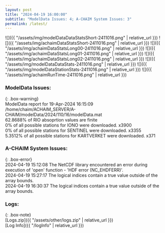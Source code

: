 ```yaml
---
layout: post
title: "2024-04-19 16:00:00"
subtitle: "ModelData Issues: 4; A-CHAIM System Issues: 3"
permalink: /latest/
---
```


![]({{ "/assets/img/modelDataDataStatsShort-2411016.png" | relative_url }})
![]({{ "/assets/img/achaimDataStatsShort-2411016.png" | relative_url }})
![]({{ "/assets/img/achaimDataStatsLong00-2411016.png" | relative_url }})
![]({{ "/assets/img/achaimDataStatsLong01-2411016.png" | relative_url }})
![]({{ "/assets/img/achaimDataStatsLong02-2411016.png" | relative_url }})
![]({{ "/assets/img/modelDataDataStats-2411016.png" | relative_url }})
![]({{ "/assets/img/modelDataStationStats-2411016.png" | relative_url }})
![]({{ "/assets/img/achaimRunTime-2411016.png" | relative_url }})


### ModelData Issues:  
  
{: .box-warning}  
 ModelData report for 19-Apr-2024 16:15:09   
 /home/chaim/ACHAIM_SERVER/A-CHAIM/modelData/2024/110/16/modelData.mat   
 62.8688% of RIO absoprtion values are finite   
 0% of all possible stations for IONO were downloaded. x3900   
 0% of all possible stations for SENTINEL were downloaded. x3355   
 5.3512% of all possible stations for KARTVERKET were downloaded. x371   
  
### A-CHAIM System Issues:  
  
{: .box-error}  
2024-04-19 15:12:08 The NetCDF library encountered an error during execution of 'open' function - 'HDF error (NC_EHDFERR)'.  
2024-04-19 15:27:17 The logical indices contain a true value outside of the array bounds.  
2024-04-19 16:30:37 The logical indices contain a true value outside of the array bounds.  

### Logs:  
  
{: .box-note}  
[Logs.zip]({{ "/assets/other/logs.zip" | relative_url }})  
[Log Info]({{ "/logInfo" | relative_url }})  
